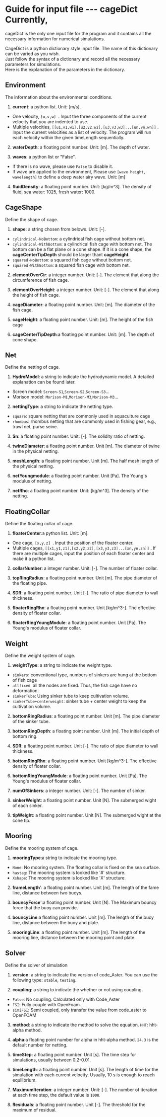 
  
# Guide for input file  --- cageDict Currently, 

cageDict is the only one input file for the program and it contains all the necessary information for numerical simulations.     
    
CageDict is a python dictionary style input file. The name of this dictionary can be varied as you wish.     
Just follow the syntax of a dictionary and record all the necessary parameters for simulations.      
Here is the explanation of the parameters in the dictionary.    
  
  
## Environment 

The information about the environmental conditions.  
1. **current**: a python list. Unit: [m/s]. 
    
-  One velocity,  ```[u,v,w] ```.  Input the three components of the current velocity that you are indented to use.     
-  Multiple velocities,  ```[[u1,v1,w1],[u2,v2,w2],[u3,v3,w3]...[un,vn,wn]]``` . Input the current velocities as a list of velocity. The program will run each velocity within the given timeLength sequentially.    
  
2. **waterDepth**:  a floating point number. Unit: [m]. The depth of water. 
  
3. **waves**:  a python list or "False".

- If there is no wave, please use ```False``` to disable it. 
- If wave are applied to the environment, Please use ```[wave height, wavelength]``` to define a deep water airy wave. Unit: [m] 
 
4. **fluidDensity**: a floating point number. Unit: [kg/m^3]. The density of fluid, sea water: 1025, fresh water: 1000.

## CageShape
Define the shape of cage.

1. **shape**: a string chosen from belows. Unit: [-].
- ```cylindrical-NoBottom```: a cylindrical fish cage without bottom net. 
- ```cylindrical-WithBottom```: a cylindrical fish cage with bottom net. The bottom can be a flat plane or a cone shape. If it is a cone shape, the **cageCenterTipDepth** should be larger thant **cageHeight**.
- ```squared-NoBottom```:  a squared fish cage without bottom net.  
- ```squared-WithBottom```: a squared fish cage with bottom net.  

2. **elementOverCir**: a integer number. Unit: [-]. The element that along the circumference of fish cage. 

3. **elementOverHeight**: a integer number. Unit: [-]. The element that along the height of fish cage. 

4. **cageDiameter**: a floating point number. Unit: [m]. The diameter of the fish cage.

5. **cageHeight**: a floating point number. Unit: [m]. The height of the fish cage

6. **cageCenterTipDepth**:a floating point number. Unit: [m]. The depth of cone shape.

## Net
Define the netting of cage. 

1. **HydroModel**: a string to indicate the hydrodynamic model. A detailed explanation can be found later.   
- Screen model: ```Screen-S1```,```Screen-S2```,```Screen-S3```...  
- Morison model: ```Morison-M1```,```Morison-M3```,```Morison-M3```...

2. **nettingType**: a string to indicate the netting type. 
- ```square```: square netting that are commonly used in aquaculture cage
- ```rhombus```: rhombus netting that are commonly used in fishing gear, e.g., trawl net, purse seine.

3. **Sn**: a floating point number. Unit: [-]. The solidity ratio of netting. 

4. **twineDiameter**: a floating point number. Unit [m]. The diameter of twine in the physical netting.

5. **meshLength**: a floating point number. Unit [m]. The half mesh length of the physical netting. 

6. **netYoungmodule**: a floating point number. Unit [Pa]. The Young's modulus of netting.

7. **netRho**: a floating point number. Unit: [kg/m^3]. The density of the netting.

## FloatingCollar

Define the floating collar of cage. 

1. **floaterCenter**:a python list. Unit: [m].
-  One cage,  ```[x,y,z] ```.  Input the position of the floater center.                                                  
-  Multiple cages,  ```[[x1,y1,z1],[x2,y2,z2],[x3,y3,z3]...[xn,yn,zn]]``` . If there are multiple cages, input the position of each floater center and make it a python list. 

2. **collarNumber**: a integer number. Unit: [-]. The number of floater collar. 

3. **topRingRadius**: a floating point number. Unit [m]. The pipe diameter of the floating pipe.

4. **SDR**: a floating point number. Unit [-]. The ratio of pipe diameter to wall thickness.

5. **floaterRingRho**: a floating point number. Unit [kg/m^3-]. The effective density of floater collar. 

6. **floaterRingYoungModule**: a floating point number. Unit [Pa]. The Young's modulus of floater collar.

## Weight
Define the weight system of cage. 
1. **weightType**: a string to indicate the weight type. 
- ```sinkers```: conventional type, numbers of sinkers are hung at the bottom of fish cage
- ```allfixed```: all the nodes are fixed. Thus, the fish cage have no deformation. 
- ```sinkerTube```: Using sinker tube to keep cultivation volume. 
- ```sinkerTube+centerweight```: sinker tube + center weight to keep the cultivation volume.

2. **bottomRingRadius**: a floating point number. Unit [m]. The pipe diameter of the sinker tube.

3. **bottomRingDepth**: a floating point number. Unit [m]. The initial depth of bottom ring.
 
4. **SDR**: a floating point number. Unit [-]. The ratio of pipe diameter to wall thickness.
 
5. **bottomRingRho**: a floating point number. Unit [kg/m^3-]. The effective density of floater collar. 
      
6. **bottomRingYoungModule**: a floating point number. Unit [Pa]. The Young's modulus of floater collar.
                 
7. **numOfSinkers**: a integer number. Unit: [-]. The number of sinker.

8. **sinkerWeight**: a floating point number. Unit [N]. The submerged wight of each sinker.

9. **tipWeight**: a floating point number. Unit [N]. The submerged wight at the cone tip. 

## Mooring
Define the mooring system of cage. 

1. **mooringType**:a string to indicate the mooring type.
- ```None```: No mooring system. The floating collar is fixed on the sea surface.
- ```hastag```: The mooring system is looked like '#' structure. 
- ```Xshape```: The mooring system is looked like 'X' structure.

2. **frameLength**': a floating point number. Unit [m]. The length of the fame line, distance between two buoys.

3. **bouncyForce**':a floating point number. Unit [N]. The Maximum bouncy force that the buoy can provide.

4. **bouncyLine**:a floating point number. Unit [m]. The length of the buoy line, distance between the buoy and plate.

5. **mooringLine**: a floating point number. Unit [m]. The length of the mooring line, distance between the mooring point and plate.

## Solver
Define the solver of simulation
 
1. **version**: a string to indicate the version of code_Aster. You can use the following type:
```stable```, ```testing```.
  
2. **coupling**: a string to indicate the whether or not using coupling.
- ```False```: No coupling. Calculated only with Code_Aster
- ```FSI```:  Fully couple with OpenFoam. 
- ```simiFSI```: Semi coupled, only transfer the value from code_aster to OpenFOAM

3. **method**: a string to indicate the method to solve the equation. 
```HHT```: hht-alpha method. 

4. **alpha**:a floating point number for alpha in hht-alpha method.
```24.3``` is the default number for netting. 

5. **timeStep**: a floating point number. Unit [s]. The time step for simulations, usually between 0.2-0.01.

6. **timeLength**: a floating point number. Unit [s]. The length of time for the simulation with each current velocity. Usually, 10 s is enough to reach equilibrium. 

7. **MaximumIteration**: a integer number. Unit: [-]. The number of iteration at each time step, the default value is ```1000```.

8. **Residuals**: a floating point number. Unit [-]. The threshold for the maximum of residual.








